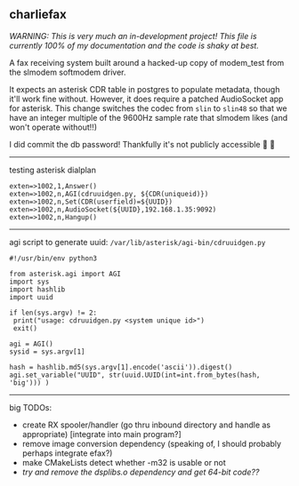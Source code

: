 ## charliefax

*WARNING: This is very much an in-development project! This file is currently 100% of my documentation and the code is shaky at best.*

A fax receiving system built around a hacked-up copy of modem_test from the slmodem softmodem driver.

It expects an asterisk CDR table in postgres to populate metadata, though it'll work fine without.
However, it does require a patched AudioSocket app for asterisk. This change switches the codec from `slin` to `slin48` so that we have an integer multiple of the 9600Hz sample rate that slmodem likes (and won't operate without!!)


I did commit the db password! Thankfully it's not publicly accessible :eyes: 🤦

<hr>

testing asterisk dialplan
```
exten=>1002,1,Answer()
exten=>1002,n,AGI(cdruuidgen.py, ${CDR(uniqueid)})
exten=>1002,n,Set(CDR(userfield)=${UUID})
exten=>1002,n,AudioSocket(${UUID},192.168.1.35:9092)
exten=>1002,n,Hangup()
```

<hr>

agi script to generate uuid: `/var/lib/asterisk/agi-bin/cdruuidgen.py`
```python3
#!/usr/bin/env python3

from asterisk.agi import AGI
import sys
import hashlib
import uuid

if len(sys.argv) != 2:
 print("usage: cdruuidgen.py <system unique id>")
 exit()

agi = AGI()
sysid = sys.argv[1]

hash = hashlib.md5(sys.argv[1].encode('ascii')).digest()
agi.set_variable("UUID", str(uuid.UUID(int=int.from_bytes(hash, 'big'))) )
```

<hr>

big TODOs:
- create RX spooler/handler (go thru inbound directory and handle as appropriate) [integrate into main program?]
- remove image conversion dependency (speaking of, I should probably perhaps integrate efax?)
- make CMakeLists detect whether -m32 is usable or not
- *try and remove the dsplibs.o dependency and get 64-bit code??*
